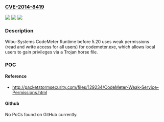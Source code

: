 ### [CVE-2014-8419](https://cve.mitre.org/cgi-bin/cvename.cgi?name=CVE-2014-8419)
![](https://img.shields.io/static/v1?label=Product&message=n%2Fa&color=blue)
![](https://img.shields.io/static/v1?label=Version&message=n%2Fa&color=blue)
![](https://img.shields.io/static/v1?label=Vulnerability&message=n%2Fa&color=brighgreen)

### Description

Wibu-Systems CodeMeter Runtime before 5.20 uses weak permissions (read and write access for all users) for codemeter.exe, which allows local users to gain privileges via a Trojan horse file.

### POC

#### Reference
- http://packetstormsecurity.com/files/129234/CodeMeter-Weak-Service-Permissions.html

#### Github
No PoCs found on GitHub currently.


